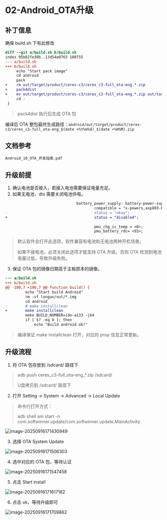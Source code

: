 # 02-Android_OTA升级



## 补丁信息

确保 build.sh 下有此修改

```diff
diff --git a/build.sh b/build.sh
index 95b62fe30b..13d54e0763 100755
--- a/build.sh
+++ b/build.sh
     echo "Start pack image"
     cd android
     pack
+    rm out/target/product/ceres-c3/ceres_c3-full_ota-eng.*.zip
+    pack4dist
+    mv out/target/product/ceres-c3/ceres_c3-full_ota-eng.*.zip out/target/product/ceres-c3/ceres_c3-full_ota-eng_$(date +%Y%m%d)_$(date +%H%M).zip
     cd -
 }
```

> pack4dist 执行后生成 OTA 包

编译后 OTA 整包最终生成路径：`android/out/target/product/ceres-c3/ceres_c3-full_ota-eng_$(date +%Y%m%d)_$(date +%H%M).zip`



## 文档参考

```
Android_10_OTA_开发指南.pdf
```



## 升级前提

1. 确认电池是否接入，若接入电池需要保证电量充足。
2. 如果无电池，dts 需要关闭电池供电。

```diff
                                battery_power_supply: battery-power-supply {
                                        compatible = "x-powers,axp803-battery-power-supply";
-                                       status = "okay";
+                                       status = "disabled";
 
                                        pmu_chg_ic_temp = <0>;
                                        pmu_battery_rdc= <93>;
```

> 默认软件会打开此选项，软件兼容有电池和无电池两种开机场景。
>
> 如果不接电池，必须关闭此选项才能支持 OTA 升级。否则 OTA 检测到电池电量过低，导致升级失败。

3. 保证 OTA 包的镜像日期高于主板原本的镜像。

```diff
--- a/build.sh
+++ b/build.sh
@@ -100,7 +100,7 @@ function build() {
         echo "Start build Android"
         rm -vf longan/out/*.img
         cd android
-        # make installclean
+        make installclean
         make BUILD_NUMBER=ido-a133 -j64
         if [ $? -eq 0 ]; then
             echo "Build android ok!"
```

> 编译保证 make installclean 打开，对应的 prop 信息正常更新。



## 升级流程

1. 将 OTA 包存放到 /sdcard/ 路径下

> adb push ceres_c3-full_ota-eng_*.zip /sdcard/
>
> U盘拷贝到 /sdcard/ 路径下

2. 打开 Setting -> System -> Advanced -> Local Update 

> 命令行打开方式：
>
> adb shell am start -n com.softwinner.update/com.softwinner.update.MainActivity

![image-20250916171430949](http://tanzhtanzh.oss-cn-shenzhen.aliyuncs.com/img/image-20250916171430949.png)

3. 选择 OTA System Update 

![image-20250916171506303](http://tanzhtanzh.oss-cn-shenzhen.aliyuncs.com/img/image-20250916171506303.png)

4. 选中对应的 OTA 包，等待认证

![image-20250916171547458](http://tanzhtanzh.oss-cn-shenzhen.aliyuncs.com/img/image-20250916171547458.png)

5. 点击 Start install

![image-20250916171617182](http://tanzhtanzh.oss-cn-shenzhen.aliyuncs.com/img/image-20250916171617182.png)

6. 点击 ok，等待升级即可

![image-20250916171709862](http://tanzhtanzh.oss-cn-shenzhen.aliyuncs.com/img/image-20250916171709862.png)
